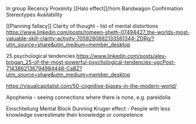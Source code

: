 In group
Recency
Proximity
[[Halo effect]]/horn
Bandwagon
Confirmation
Stereotypes
Availability

[[Planning fallacy]]
Clarity of thought - list of mental distortions
https://www.linkedin.com/posts/romeen-sheth-07494427_the-worlds-most-valuable-skill-clarity-activity-7059280882133561344-ZDRg/?utm_source=share&utm_medium=member_desktop

25 psychological tendencies
https://www.linkedin.com/posts/alex-brogan_25-of-the-most-powerful-psychological-tendencies-ugcPost-7143862136794984448-CaBZ?utm_source=share&utm_medium=member_desktop

https://visualcapitalist.com/50-cognitive-biases-in-the-modern-world/

Apophenia - seeing connections where there is none, e.g. pareidolia

Einschtellung Mental Block
Dunning Kruger effect - People with less knowledge overestimate their knowledge or competence